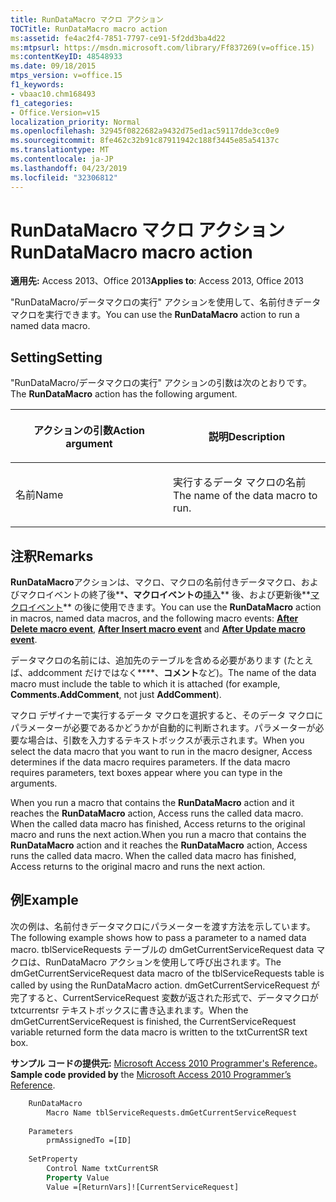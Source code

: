```yaml
---
title: RunDataMacro マクロ アクション
TOCTitle: RunDataMacro macro action
ms:assetid: fe4ac2f4-7851-7797-ce91-5f2dd3ba4d22
ms:mtpsurl: https://msdn.microsoft.com/library/Ff837269(v=office.15)
ms:contentKeyID: 48548933
ms.date: 09/18/2015
mtps_version: v=office.15
f1_keywords:
- vbaac10.chm168493
f1_categories:
- Office.Version=v15
localization_priority: Normal
ms.openlocfilehash: 32945f0822682a9432d75ed1ac59117dde3cc0e9
ms.sourcegitcommit: 8fe462c32b91c87911942c188f3445e85a54137c
ms.translationtype: MT
ms.contentlocale: ja-JP
ms.lasthandoff: 04/23/2019
ms.locfileid: "32306812"
---
```

# <a name="rundatamacro-macro-action"></a><span data-ttu-id="30881-102">RunDataMacro マクロ アクション</span><span class="sxs-lookup"><span data-stu-id="30881-102">RunDataMacro macro action</span></span>

<span data-ttu-id="30881-103">**適用先:** Access 2013、Office 2013</span><span class="sxs-lookup"><span data-stu-id="30881-103">**Applies to**: Access 2013, Office 2013</span></span>

<span data-ttu-id="30881-104">"RunDataMacro/データマクロの実行" アクションを使用して、名前付きデータ マクロを実行できます。</span><span class="sxs-lookup"><span data-stu-id="30881-104">You can use the **RunDataMacro** action to run a named data macro.</span></span>

## <a name="setting"></a><span data-ttu-id="30881-105">Setting</span><span class="sxs-lookup"><span data-stu-id="30881-105">Setting</span></span>

<span data-ttu-id="30881-106">"RunDataMacro/データマクロの実行" アクションの引数は次のとおりです。</span><span class="sxs-lookup"><span data-stu-id="30881-106">The **RunDataMacro** action has the following argument.</span></span>

<table>
<colgroup>
<col style="width: 50%" />
<col style="width: 50%" />
</colgroup>
<thead>
<tr class="header">
<th><p><span data-ttu-id="30881-107">アクションの引数</span><span class="sxs-lookup"><span data-stu-id="30881-107">Action argument</span></span></p></th>
<th><p><span data-ttu-id="30881-108">説明</span><span class="sxs-lookup"><span data-stu-id="30881-108">Description</span></span></p></th>
</tr>
</thead>
<tbody>
<tr class="odd">
<td><p><span data-ttu-id="30881-109">名前</span><span class="sxs-lookup"><span data-stu-id="30881-109">Name</span></span></p></td>
<td><p><span data-ttu-id="30881-110">実行するデータ マクロの名前</span><span class="sxs-lookup"><span data-stu-id="30881-110">The name of the data macro to run.</span></span></p></td>
</tr>
</tbody>
</table>


## <a name="remarks"></a><span data-ttu-id="30881-111">注釈</span><span class="sxs-lookup"><span data-stu-id="30881-111">Remarks</span></span>

<span data-ttu-id="30881-112">**RunDataMacro**アクションは、マクロ、マクロの名前付きデータマクロ、およびマクロイベントの終了後**[](after-delete-macro-event.md)**、マクロイベントの**[挿入](after-insert-macro-event.md)** 後、および更新後**[マクロイベント](after-update-macro-event.md)** の後に使用できます。</span><span class="sxs-lookup"><span data-stu-id="30881-112">You can use the **RunDataMacro** action in macros, named data macros, and the following macro events: **[After Delete macro event](after-delete-macro-event.md)**, **[After Insert macro event](after-insert-macro-event.md)** and **[After Update macro event](after-update-macro-event.md)**.</span></span>

<span data-ttu-id="30881-113">データマクロの名前には、追加先のテーブルを含める必要があります (たとえば、addcomment だけではなく\*\*\*\*、**コメント**など)。</span><span class="sxs-lookup"><span data-stu-id="30881-113">The name of the data macro must include the table to which it is attached (for example, **Comments.AddComment**, not just **AddComment**).</span></span>

<span data-ttu-id="30881-p101">マクロ デザイナーで実行するデータ マクロを選択すると、そのデータ マクロにパラメーターが必要であるかどうかが自動的に判断されます。パラメーターが必要な場合は、引数を入力するテキストボックスが表示されます。</span><span class="sxs-lookup"><span data-stu-id="30881-p101">When you select the data macro that you want to run in the macro designer, Access determines if the data macro requires parameters. If the data macro requires parameters, text boxes appear where you can type in the arguments.</span></span>

<span data-ttu-id="30881-p102">When you run a macro that contains the **RunDataMacro** action and it reaches the **RunDataMacro** action, Access runs the called data macro. When the called data macro has finished, Access returns to the original macro and runs the next action.</span><span class="sxs-lookup"><span data-stu-id="30881-p102">When you run a macro that contains the **RunDataMacro** action and it reaches the **RunDataMacro** action, Access runs the called data macro. When the called data macro has finished, Access returns to the original macro and runs the next action.</span></span>

## <a name="example"></a><span data-ttu-id="30881-118">例</span><span class="sxs-lookup"><span data-stu-id="30881-118">Example</span></span>

<span data-ttu-id="30881-119">次の例は、名前付きデータマクロにパラメーターを渡す方法を示しています。</span><span class="sxs-lookup"><span data-stu-id="30881-119">The following example shows how to pass a parameter to a named data macro.</span></span> <span data-ttu-id="30881-120">tblServiceRequests テーブルの dmGetCurrentServiceRequest data マクロは、RunDataMacro アクションを使用して呼び出されます。</span><span class="sxs-lookup"><span data-stu-id="30881-120">The dmGetCurrentServiceRequest data macro of the tblServiceRequests table is called by using the RunDataMacro action.</span></span> <span data-ttu-id="30881-121">dmGetCurrentServiceRequest が完了すると、CurrentServiceRequest 変数が返された形式で、データマクロが txtcurrentsr テキストボックスに書き込まれます。</span><span class="sxs-lookup"><span data-stu-id="30881-121">When the dmGetCurrentServiceRequest is finished, the CurrentServiceRequest variable returned form the data macro is written to the txtCurrentSR text box.</span></span>

<span data-ttu-id="30881-122">**サンプル コードの提供元:** [Microsoft Access 2010 Programmer's Reference](https://www.amazon.com/Microsoft-Access-2010-Programmers-Reference/dp/8126528125)。</span><span class="sxs-lookup"><span data-stu-id="30881-122">**Sample code provided by** the [Microsoft Access 2010 Programmer’s Reference](https://www.amazon.com/Microsoft-Access-2010-Programmers-Reference/dp/8126528125).</span></span>

```vb
    RunDataMacro
        Macro Name tblServiceRequests.dmGetCurrentServiceRequest
    
    Parameters
        prmAssignedTo =[ID]
    
    SetProperty
        Control Name txtCurrentSR
        Property Value
        Value =[ReturnVars]![CurrentServiceRequest]
```
